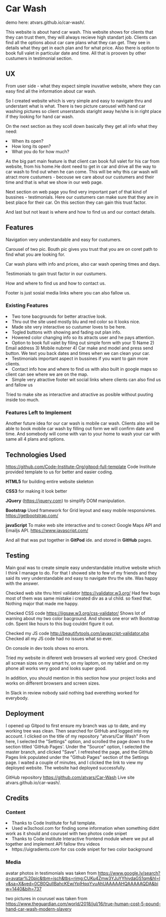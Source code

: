 # Car Wash
demo here:
atvars.github.io/car-wash/.


This website is about hand car wash. This website shows for clients that they can trust them, they will always recieve high standart job. Clients can find all the options about car care plans what they can get. They see in details what they get in each plan and for what price. Also there is option to book full valet in particular date and time. All that is prooven by other custumers in testimonial section. 

## UX
 
From user side - what they expect simple inuvative website, where they can easy find all the information about car wash.

So I created website which is very simple and easy to navigate thru and understant what is what. There is two picture carousel with hand car washing pictures so client unserstands staright away he/she is in right place if they looking for hand car wash. 

On the next section as they scoll down basically they get all info what they need:
<li>When its open?</li> 
<li>How long its open?</li> 
<li>What you do for how much?</li>

As the big part main feature is that client can book full valet for his car from website, from his home.He dont need to get in car and drive all the way to car wash to find out when he can come. This will be why this car wash will atract more custumers - becouse we care about our custumers and their time and that is what we show in our web page.

Next section on web page you find very important part of that kind of bussines - testimonials. Here our custumers can make sure that they are in best place for their car. On this section they can gain this trust factor.

And last but not least is where and how to find us and our contact details.

## Features

Navigation very understandable and easy for custumers.

Carousel of two pic. Bouth pic gives you trust that you are on coret path to find what you are looking for.

Car wash plans with info and prices, also car wash opening times and days.

Testimonials to gain trust factor in our custumers.

How and where to find us and how to contact us.

Footer is just sosial media links where you can also fallow us.

### Existing Features

<li>Two tone bacgrounds for better atractive look.</li>
<li>Thru out the site used mostly blu and red color so it looks nice.</li>
<li>Made site very interactive so custumer loves to be here.</li>
<li>Togled buttons with showing and fading out plan info.</li>
<li>Howered color changing info so its atracts user and he pays attention.</li>
<li>Option to book full valet by filing out simple form with your 1) Name 2) Email address 3) Mobile nubmer 4) Car make and model and press send button. We text you back dates and times when we can clean your car.
<li>Testimonials important aspect in bussines if you want to gain more clients.</li>
<li>Contact info how and where to find us with also built in google maps so client can see where we are on the map.</li>
<li>Simple very atractive footer wit social links where clients can also find us and fallow us</li>

Tried to make site as interactive and atractive as posible without puuting inside too much.


### Features Left to Implement
Another future idea for our car wash is mobile car wash. Clients also will be able to book mobile car wash by filling out form we will confirm date and time.
And somebody will come with van to your home to wash your car with same all 4 plans and options.

## Technologies Used

https://github.com/Code-Institute-Org/gitpod-full-template
Code Institute provided template to us for better and easier coding.


**HTML5** for building entire website skeleton

**CSS3** for making it look better

**JQuery** (https://jquery.com) 
to simplify DOM manipulation.

**Bootstrap** Used framework for Grid leyout and easy mobile responsivnes.
https://getbootstrap.com/

**javaScript** To make web site interactive and to conect Google Maps API and Emailjs API. https://www.javascript.com/

And all that was put together in **GitPod** ide.
and stored in **GitHub** pages.



## Testing

Main goal was to create simple easy understandable intuitive website which I think I manage to do. For that I showed site to few of my friends and they said its very understandable and easy to navigate thru the site. Was happy with the answer.

Checked web site thru html validator https://validator.w3.org/ Had few bugs most of them was same mistake i created div as a ul child. so fixed that. Nothing major that made me happy. 

Checked CSS code https://jigsaw.w3.org/css-validator/
Shows lot of warning about my two color bacground.
And shows one eror wth Bootstrap cdn. Spent like hours to this bug couldnt figure it out. 

Checked my JS code http://beautifytools.com/javascript-validator.php
Checked all my JS code had no issues what so ever.

On console in dev tools shows no errors.

Tried my website in diferent web browsers all worked very good.
Checked all screan sizes on my smart tv, on my laptom, on my tablet and on my phone all works very good and looks super good.

In addition, you should mention in this section how your project looks and works on different browsers and screen sizes.

In Slack in review nobody said nothing bad everething worked for everybody.

## Deployment

I opened up Gitpod to first ensure my branch was up to date, and my working tree was clean.
Then searched for GitHub and logged into my account.
I clicked on the title of my repository "atvars/Car Wash"
From here, I selected the "Settings" option, and scrolled the page down to the section titled 'GitHub Pages'.
Under the "Source" option, I selected the master branch, and clicked "Save".
I refreshed the page, and the GitHub Pages link populated under the "Github Pages" section of the Settings page.
I waited a couple of minutes, and I clicked the link to view my deployed website.
The website had deployed successfully.

GitHub repository https://github.com/atvars/Car-Wash
Live site atvars.github.io/car-wash/.

## Credits

### Content
<li>Thanks to Code Institute for full template.</li>
<li>Used w3school.com for finding some information when something didnt work as it should and courusel with two photos code snipet</li>
<li>Thanks to Code institute Interactive frontend module where we put all together and implement API fallow thru videos</li>
<li>https://uigradients.com for css code snipet for two color background</li>


### Media
avatar photos in testimonials was taken from https://www.google.lv/search?q=avatar%20pic&tbm=isch&tbs=rimg:CUKu4Zmw3YJuYYhivdaGS1qm&hl=lv&sa=X&ved=0CB0QuIIBahcKEwjYpIHqqYvuAhUAAAAAHQAAAAAQDA&biw=1440&bih=737

two pictures in courusel was taken from https://www.theguardian.com/world/2018/jul/16/true-human-cost-5-pound-hand-car-wash-modern-slavery

